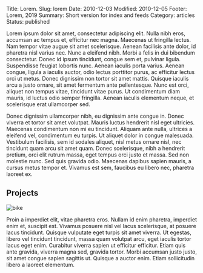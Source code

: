 Title: Lorem.
Slug: lorem
Date: 2010-12-03
Modified: 2010-12-05
Footer: Lorem, 2019
Summary: Short version for index and feeds
Category: articles
Status: published


Lorem ipsum dolor sit amet, consectetur adipiscing elit. Nulla nibh eros, accumsan ac
tempus et, efficitur nec magna. Maecenas ut fringilla lectus. Nam tempor vitae augue sit
amet scelerisque. Aenean facilisis ante dolor, id pharetra nisl varius nec. Nunc a eleifend
nibh. Morbi a felis in dui bibendum consectetur. Donec id ipsum tincidunt, congue sem et,
pulvinar ligula. Suspendisse feugiat lobortis nunc. Aenean iaculis porta varius. Aenean
congue, ligula a iaculis auctor, odio lectus porttitor purus, ac efficitur lectus orci ut
metus. Donec dignissim non tortor sit amet mattis. Quisque iaculis arcu a justo ornare, sit
amet fermentum ante pellentesque. Nunc est orci, aliquet non tempus vitae, tincidunt vitae
purus. Ut condimentum diam mauris, id luctus odio semper fringilla. Aenean iaculis elementum
neque, et scelerisque erat ullamcorper sed.

Donec dignissim ullamcorper nibh, eu dignissim ante congue in. Donec viverra et tortor
sit amet volutpat. Mauris luctus hendrerit nisl eget ultricies. Maecenas condimentum non mi
eu tincidunt. Aliquam ante nulla, ultrices a eleifend vel, condimentum eu turpis. Ut aliquet
dolor in congue malesuada. Vestibulum facilisis, sem id sodales aliquet, nisl metus ornare
nisl, nec tincidunt quam arcu sit amet quam. Donec scelerisque, nibh a hendrerit pretium,
orci elit rutrum massa, eget tempus orci justo et massa. Sed non molestie nunc. Sed quis
gravida odio. Maecenas dapibus sapien mauris, a cursus metus tempor et. Vivamus est sem,
faucibus eu libero nec, pharetra laoreet ex.

## Projects
<!-- Courtesy of some 4chan Anon -->
![bike]({static}/images/bike.jpg "A bike on tooltip")

Proin a imperdiet elit, vitae pharetra eros. Nullam id enim pharetra, imperdiet enim et,
suscipit est. Vivamus posuere nisl vel lacus scelerisque, at posuere lacus tincidunt.
Quisque vulputate eget turpis sit amet viverra. Ut egestas, libero vel tincidunt tincidunt,
massa quam volutpat arcu, eget iaculis tortor lacus eget enim. Curabitur viverra sapien ut
efficitur efficitur. Etiam quis ante gravida, viverra magna sed, gravida tortor. Morbi
accumsan justo justo, sit amet congue sapien sagittis ut. Quisque a auctor enim. Etiam
sollicitudin libero a laoreet elementum.
